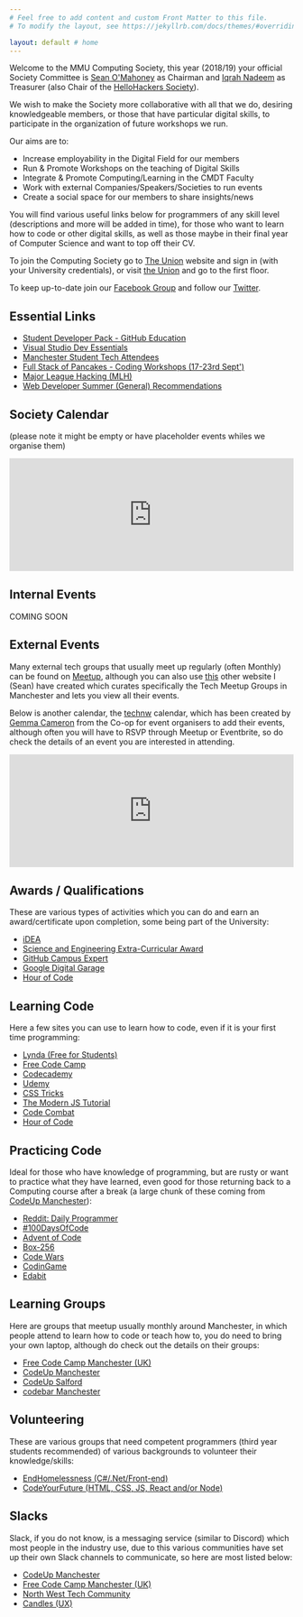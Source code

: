 ```yaml
---
# Feel free to add content and custom Front Matter to this file.
# To modify the layout, see https://jekyllrb.com/docs/themes/#overriding-theme-defaults

layout: default # home
---
```

Welcome to the MMU Computing Society, this year (2018/19) your official Society Committee is [Sean O'Mahoney](https://twitter.com/Sean12697) as Chairman and [Iqrah Nadeem](https://twitter.com/i_iqrah) as Treasurer (also Chair of the [HelloHackers Society](https://twitter.com/helloHackersSoc)).

We wish to make the Society more collaborative with all that we do, desiring knowledgeable members, or those that have particular digital skills, to participate in the organization of future workshops we run.

Our aims are to:

*   Increase employability in the Digital Field for our members
*   Run & Promote Workshops on the teaching of Digital Skills
*   Integrate & Promote Computing/Learning in the CMDT Faculty
*   Work with external Companies/Speakers/Societies to run events
*   Create a social space for our members to share insights/news

You will find various useful links below for programmers of any skill level (descriptions and more will be added in time), for those who want to learn how to code or other digital skills, as well as those maybe in their final year of Computer Science and want to top off their CV.

To join the Computing Society go to [The Union](https://www.theunionmmu.org/groups/computing-society-7c13) website and sign in (with your University credentials), or visit [the Union](https://goo.gl/maps/neg9kydCrJm) and go to the first floor.

To keep up-to-date join our [Facebook Group](https://www.facebook.com/groups/MMUComputingSociety) and follow our [Twitter](https://twitter.com/MMUCompSoc).

## Essential Links

*   [Student Developer Pack - GitHub Education](https://education.github.com/pack)
*   [Visual Studio Dev Essentials](https://visualstudio.microsoft.com/dev-essentials/)
*   [Manchester Student Tech Attendees](http://mcrmeetup.space/)
*   [Full Stack of Pancakes - Coding Workshops (17-23rd Sept')](https://www.eventbrite.com/o/full-stack-of-pancakes-14858329308) 
*   [Major League Hacking (MLH)](https://mlh.io/)
*   [Web Developer Summer (General) Recommendations](http://55060509.webdevmmu.uk/summer.html)

## Society Calendar

(please note it might be empty or have placeholder events whiles we organise them)

<iframe src="https://calendar.google.com/calendar/embed?showTitle=0&amp;showNav=0&amp;showDate=0&amp;showPrint=0&amp;showTabs=0&amp;showCalendars=0&amp;showTz=0&amp;mode=AGENDA&amp;height=600&amp;wkst=2&amp;bgcolor=%23FFFFFF&amp;src=mmucomputingsoc%40gmail.com&amp;color=%231B887A&amp;ctz=Europe%2FLondon" style="border-width:0" width="100%" height="200" frameborder="0" scrolling="no"></iframe>

## Internal Events

COMING SOON

## External Events

Many external tech groups that usually meet up regularly (often Monthly) can be found on [Meetup](), although you can also use [this](http://mcrmeetup.tech/) other website I (Sean) have created which curates specifically the Tech Meetup Groups in Manchester and lets you view all their events.

Below is another calendar, the [technw](http://technw.uk/calendar) calendar, which has been created by [Gemma Cameron](https://twitter.com/ruby_gem) from the Co-op for event organisers to add their events, although often you will have to RSVP through Meetup or Eventbrite, so do check the details of an event you are interested in attending.

<iframe src="https://calendar.google.com/calendar/embed?showTitle=0&amp;showNav=0&amp;showDate=0&amp;showPrint=0&amp;showTabs=0&amp;showCalendars=0&amp;showTz=0&amp;mode=AGENDA&amp;height=600&amp;wkst=2&amp;bgcolor=%23FFFFFF&amp;src=a73q3trj8bssqjifgolb1q8fr4%40group.calendar.google.com&amp;color=%235229A3&amp;ctz=Europe%2FLondon" style="border-width:0" width="100%" height="200" frameborder="0" scrolling="no"></iframe>

## Awards / Qualifications

These are various types of activities which you can do and earn an award/certificate upon completion, some being part of the University:

*   [iDEA](https://idea.org.uk/)
*   [Science and Engineering Extra-Curricular Award](https://mmusseblog.wordpress.com/2017/04/28/science-and-engineering-extra-curricular-award/)
*   [GitHub Campus Expert](https://education.github.com/students/experts)
*   [Google Digital Garage](https://learndigital.withgoogle.com/digitalgarage)
*   [Hour of Code](https://hourofcode.com/uk)

## Learning Code

Here a few sites you can use to learn how to code, even if it is your first time programming:

*   [Lynda (Free for Students)](https://www.lynda.com/)
*   [Free Code Camp](https://www.freecodecamp.org/)
*   [Codecademy](https://www.codecademy.com/)
*   [Udemy](https://www.udemy.com/)
*   [CSS Tricks](https://css-tricks.com/)
*   [The Modern JS Tutorial](https://javascript.info/)
*   [Code Combat](https://codecombat.com/play)
*   [Hour of Code](https://hourofcode.com/uk)

## Practicing Code

Ideal for those who have knowledge of programming, but are rusty or want to practice what they have learned, even good for those returning back to a Computing course after a break (a large chunk of these coming from [CodeUp Manchester](https://codeupmanchester.github.io/activities.html)):

*   [Reddit: Daily Programmer](https://www.reddit.com/r/dailyprogrammer/)
*   [#100DaysOfCode](https://100daysofcode.com/)
*   [Advent of Code](http://adventofcode.com/)
*   [Box-256](http://box-256.com/)
*   [Code Wars](https://www.codewars.com/)
*   [CodinGame](https://www.codingame.com/)
*   [Edabit](https://edabit.com/)

## Learning Groups

Here are groups that meetup usually monthly around Manchester, in which people attend to learn how to code or teach how to, you do need to bring your own laptop, although do check out the details on their groups:

*   [Free Code Camp Manchester (UK)](https://www.facebook.com/groups/free.code.camp.manchester/)
*   [CodeUp Manchester](https://www.meetup.com/CodeUpManchester/)
*   [CodeUp Salford](https://www.meetup.com/CodeUp-Salford/)
*   [codebar Manchester](https://www.meetup.com/Codebar-Manchester/)

## Volunteering

These are various groups that need competent programmers (third year students recommended) of various backgrounds to volunteer their knowledge/skills:

*   [EndHomelessness (C#/.Net/Front-end)](https://www.meetup.com/EndHomelessness-digital-community/)
*   [CodeYourFuture (HTML, CSS, JS, React and/or Node)](https://www.meetup.com/CodeYourFuture-Manchester/)

## Slacks

Slack, if you do not know, is a messaging service (similar to Discord) which most people in the industry use, due to this various communities have set up their own Slack channels to communicate, so here are most listed below:

*   [CodeUp Manchester](https://codeupmanchester.github.io/resources.html)
*   [Free Code Camp Manchester (UK)](https://fcc-mcr-invite.herokuapp.com/)
*   [North West Tech Community](http://mcrtech-slack.herokuapp.com/)
*   [Candles (UX)](https://slofile.com/slack/withcandles)